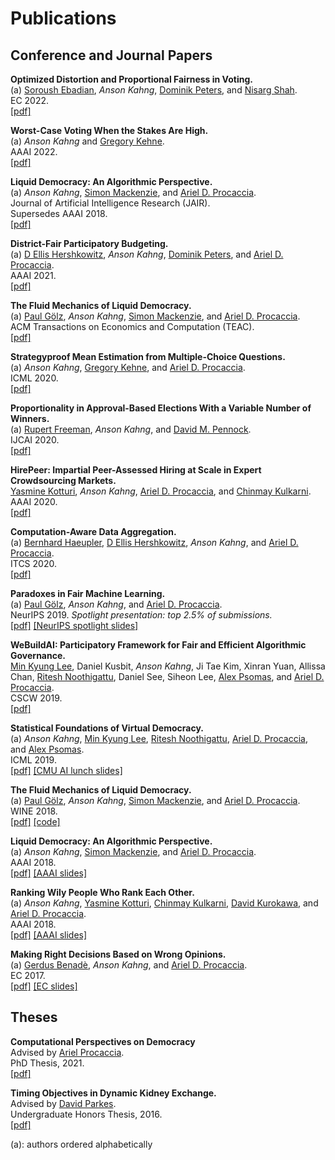 # Publications

<!-- ## Working Papers -->

## Conference and Journal Papers

**Optimized Distortion and Proportional Fairness in Voting.**  
(a) [Soroush Ebadian][Soroush Ebadian], _Anson Kahng_, [Dominik Peters][Dominik Peters], and [Nisarg Shah][Nisarg Shah].  
EC 2022.  
[[pdf]](../papers/optdistortion.pdf)

**Worst-Case Voting When the Stakes Are High.**  
(a) _Anson Kahng_ and [Gregory Kehne][Gregory Kehne].  
AAAI 2022.  
[[pdf]](../papers/highstakesvoting.pdf)

**Liquid Democracy: An Algorithmic Perspective.**  
(a) _Anson Kahng_, [Simon Mackenzie][Simon Mackenzie], and [Ariel D. Procaccia][Ariel Procaccia].  
Journal of Artificial Intelligence Research (JAIR).  
Supersedes AAAI 2018.  
[[pdf]](../papers/liquid-jair.pdf)

**District-Fair Participatory Budgeting.**  
(a) [D Ellis Hershkowitz][Ellis Hershkowitz], _Anson Kahng_, [Dominik Peters][Dominik Peters], and [Ariel D. Procaccia][Ariel Procaccia].  
AAAI 2021.    
[[pdf]](../papers/districtfair.pdf)

**The Fluid Mechanics of Liquid Democracy.**  
(a) [Paul G&ouml;lz][Paul Golz], _Anson Kahng_, [Simon Mackenzie][Simon Mackenzie], and [Ariel D. Procaccia][Ariel Procaccia].  
ACM Transactions on Economics and Computation (TEAC).  
[[pdf]](../papers/fluid-teac.pdf)  

**Strategyproof Mean Estimation from Multiple-Choice Questions.**  
(a) _Anson Kahng_, [Gregory Kehne][Gregory Kehne], and [Ariel D. Procaccia][Ariel Procaccia].  
ICML 2020.  
[[pdf]](../papers/meanest.pdf)

**Proportionality in Approval-Based Elections With a Variable Number of Winners.**  
(a) [Rupert Freeman][Rupert Freeman], _Anson Kahng_, and [David M. Pennock][Dave Pennock].  
IJCAI 2020.  
[[pdf]](../papers/vnw.pdf)

**HirePeer: Impartial Peer-Assessed Hiring at Scale in Expert Crowdsourcing Markets.**  
[Yasmine Kotturi][Yasmine Kotturi], _Anson Kahng_, [Ariel D. Procaccia][Ariel Procaccia], and [Chinmay Kulkarni][Chinmay Kulkarni].  
AAAI 2020.  
[[pdf]](../papers/hirepeer.pdf)

**Computation-Aware Data Aggregation.**  
(a) [Bernhard Haeupler][Bernhard Haeupler], [D Ellis Hershkowitz][Ellis Hershkowitz], _Anson Kahng_, and [Ariel D. Procaccia][Ariel Procaccia].  
ITCS 2020.  
[[pdf]](../papers/comp_aggregation.pdf)

**Paradoxes in Fair Machine Learning.**  
(a) [Paul G&ouml;lz][Paul Golz], _Anson Kahng_, and [Ariel D. Procaccia][Ariel Procaccia].  
NeurIPS 2019. _Spotlight presentation: top 2.5% of submissions._  
[[pdf]](../papers/equalized.pdf) [[NeurIPS spotlight slides]](../slides/Paradoxes-NeurIPS.pdf)

**WeBuildAI: Participatory Framework for Fair and Efficient Algorithmic Governance.**  
[Min Kyung Lee][Min Kyung Lee], Daniel Kusbit, _Anson Kahng_, Ji Tae Kim, Xinran Yuan, Allissa Chan, [Ritesh Noothigattu][Ritesh Noothigattu], Daniel See, Siheon Lee, [Alex Psomas][Alex Psomas], and [Ariel D. Procaccia][Ariel Procaccia].  
CSCW 2019.  
[[pdf]](../papers/webuildai.pdf) 

**Statistical Foundations of Virtual Democracy.**  
(a) _Anson Kahng_, [Min Kyung Lee](http://minlee.net/), [Ritesh Noothigattu][Ritesh Noothigattu], [Ariel D. Procaccia][Ariel Procaccia], and [Alex Psomas][Alex Psomas].  
ICML 2019.  
[[pdf]](../papers/virtual.pdf) [[CMU AI lunch slides]](../slides/FoodRescue-AI-Lunch.key)

**The Fluid Mechanics of Liquid Democracy.**  
(a) [Paul G&ouml;lz][Paul Golz], _Anson Kahng_, [Simon Mackenzie][Simon Mackenzie], and [Ariel D. Procaccia][Ariel Procaccia].  
WINE 2018.  
[[pdf]](../papers/fluid.pdf) [[code]](https://github.com/pgoelz/fluid)

**Liquid Democracy: An Algorithmic Perspective.**  
(a) _Anson Kahng_, [Simon Mackenzie][Simon Mackenzie], and [Ariel D. Procaccia][Ariel Procaccia].  
AAAI 2018.  
[[pdf]](../papers/liquid.pdf) [[AAAI slides]](../slides/AAAI18-liquiddemocracy.key)

**Ranking Wily People Who Rank Each Other.**  
(a) _Anson Kahng_, [Yasmine Kotturi][Yasmine Kotturi], [Chinmay Kulkarni][Chinmay Kulkarni], [David Kurokawa][David Kurokawa], and [Ariel D. Procaccia][Ariel Procaccia].  
AAAI 2018.  
[[pdf]](../papers/impartial.pdf) [[AAAI slides]](../slides/AAAI18-impartiality.key)

**Making Right Decisions Based on Wrong Opinions.**  
(a) [Gerdus Benad&egrave;][Gerdus Benade], _Anson Kahng_, and [Ariel D. Procaccia][Ariel Procaccia].  
EC 2017.  
[[pdf]](../papers/minavg.pdf) [[EC slides]](../slides/EC17-voting.key)

## Theses

**Computational Perspectives on Democracy**  
Advised by [Ariel Procaccia][Ariel Procaccia].  
PhD Thesis, 2021.  
[[pdf]](../papers/AK_thesis.pdf)  

**Timing Objectives in Dynamic Kidney Exchange.**  
Advised by [David Parkes][David Parkes].  
Undergraduate Honors Thesis, 2016.  
[[pdf]](../papers/ugrad_thesis.pdf)





(a): authors ordered alphabetically



[Gerdus Benade]: http://www.gerdusbenade.com/
[Rupert Freeman]: https://users.cs.duke.edu/~rupert/
[Paul Golz]: https://paulgoelz.de/
[Bernhard Haeupler]: https://www.cs.cmu.edu/~haeupler/
[Ellis Hershkowitz]: https://dhershko.github.io/
[Yasmine Kotturi]: https://ykotturi.github.io/
[Chinmay Kulkarni]: https://www.cs.cmu.edu/~chinmayk/
[David Kurokawa]: https://www.cs.cmu.edu/~dkurokaw/
[Min Kyung Lee]: http://minlee.net/
[Simon Mackenzie]: https://scholar.google.com/citations?user=cBUn3E8AAAAJ&hl=en
[Ritesh Noothigattu]: https://www.cs.cmu.edu/~rnoothig/
[David Parkes]: https://www.eecs.harvard.edu/~parkes/
[Dave Pennock]: http://dpennock.com/
[Ariel Procaccia]: http://procaccia.info/
[Alex Psomas]: https://www.alexpsomas.com/
[Dominik Peters]: https://www.dominik-peters.de/
[Gregory Kehne]: https://gregorykehne.com/
[Soroush Ebadian]: https://scholar.google.com/citations?user=tN4kqvYAAAAJ&hl=en
[Nisarg Shah]: https://www.cs.toronto.edu/~nisarg/index.html